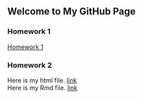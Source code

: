 ## Welcome to My GitHub Page


### Homework 1  
[Homework 1](https://bu-ie-360.github.io/spring22-selinnangin/IE360_HW1.html)

### Homework 2 
Here is my html file. [link](https://bu-ie-360.github.io/spring22-selinnangin/HW-2/IE360-HW2.html)   
Here is my Rmd file. [link](https://bu-ie-360.github.io/spring22-selinnangin/HW-2/IE360-HW2.Rmd)



